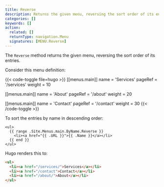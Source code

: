 ```yaml
---
title: Reverse
description: Returns the given menu, reversing the sort order of its entries.
categories: []
keywords: []
action:
  related: []
  returnType: navigation.Menu
  signatures: [MENU.Reverse]
---
```


The `Reverse` method returns the given menu, reversing the sort order of its entries.

Consider this menu definition:

{{< code-toggle file=hugo >}}
[[menus.main]]
name = 'Services'
pageRef = '/services'
weight = 10

[[menus.main]]
name = 'About'
pageRef = '/about'
weight = 20

[[menus.main]]
name = 'Contact'
pageRef = '/contact'
weight = 30
{{< /code-toggle >}}

To sort the entries by name in descending order:

```go-html-template
<ul>
  {{ range .Site.Menus.main.ByName.Reverse }}
    <li><a href="{{ .URL }}">{{ .Name }}</a></li>
  {{ end }}
</ul>
```

Hugo renders this to:

```html
<ul>
  <li><a href="/services/">Services</a></li>
  <li><a href="/contact">Contact</a></li>
  <li><a href="/about/">About</a></li>
</ul>
```
